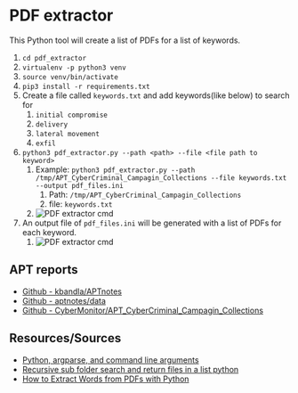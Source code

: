 # PDF extractor

This Python tool will create a list of PDFs for a list of keywords.

1. `cd pdf_extractor`
1. `virtualenv -p python3 venv`
1. `source venv/bin/activate`
1. `pip3 install -r requirements.txt`
1. Create a file called `keywords.txt` and add keywords(like below) to search for
    1. `initial compromise`
    1. `delivery`
    1. `lateral movement`
    1. `exfil`
1. `python3 pdf_extractor.py --path <path> --file <file path to keyword>`
    1. Example: `python3 pdf_extractor.py --path /tmp/APT_CyberCriminal_Campagin_Collections --file keywords.txt --output pdf_files.ini`
        1. Path: `/tmp/APT_CyberCriminal_Campagin_Collections`
        1. file: `keywords.txt`
    1. ![PDF extractor cmd](../.img/pdf-extractor-cmd.png)
1. An output file of `pdf_files.ini` will be generated with a list of PDFs for each keyword.
    1. ![PDF extractor cmd](../.img/pdf-extractor-ini.png)

## APT reports

* [Github - kbandla/APTnotes](https://github.com/kbandla/APTnotes)
* [Github - aptnotes/data](https://github.com/aptnotes/data)
* [Github - CyberMonitor/APT_CyberCriminal_Campagin_Collections](https://github.com/CyberMonitor/APT_CyberCriminal_Campagin_Collections)


## Resources/Sources

* [Python, argparse, and command line arguments](https://www.pyimagesearch.com/2018/03/12/python-argparse-command-line-arguments/)
* [Recursive sub folder search and return files in a list python](https://stackoverflow.com/questions/18394147/recursive-sub-folder-search-and-return-files-in-a-list-python)
* [How to Extract Words from PDFs with Python](https://medium.com/@rqaiserr/how-to-convert-pdfs-into-searchable-key-words-with-python-85aab86c544f)
